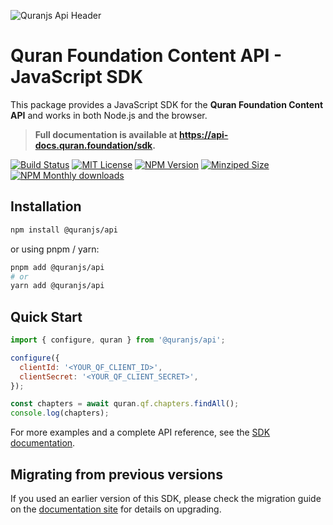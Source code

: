 ![Quranjs Api Header](https://github.com/quran/api-js/raw/master/media/repo-header.png)

# Quran Foundation Content API - JavaScript SDK

This package provides a JavaScript SDK for the **Quran Foundation Content API** and works in both Node.js and the browser.

> **Full documentation is available at <https://api-docs.quran.foundation/sdk>.**

[![Build Status][build-badge]][build]
[![MIT License][license-badge]][license]
[![NPM Version][npm-badge]][npm]
[![Minziped Size][size-badge]][npm]
[![NPM Monthly downloads][downloads-badge]][npm]

## Installation

```bash
npm install @quranjs/api
```

or using pnpm / yarn:

```bash
pnpm add @quranjs/api
# or
yarn add @quranjs/api
```

## Quick Start

```js
import { configure, quran } from '@quranjs/api';

configure({
  clientId: '<YOUR_QF_CLIENT_ID>',
  clientSecret: '<YOUR_QF_CLIENT_SECRET>',
});

const chapters = await quran.qf.chapters.findAll();
console.log(chapters);
```

For more examples and a complete API reference, see the [SDK documentation](https://api-docs.quran.foundation/sdk).

## Migrating from previous versions

If you used an earlier version of this SDK, please check the migration guide on the [documentation site](https://api-docs.quran.foundation/sdk) for details on upgrading.

<!-- Links -->

[build-badge]: https://github.com/quran/api-js/workflows/CI/badge.svg
[build]: https://github.com/quran/api-js/actions?query=workflow%3ACI
[license-badge]: https://badgen.net/github/license/quranjs/api
[license]: https://github.com/quran/api-js/blob/master/LICENSE
[npm]: https://www.npmjs.com/package/@quranjs/api
[npm-badge]: https://badgen.net/npm/v/@quranjs/api
[downloads-badge]: https://img.shields.io/npm/dm/@quranjs/api.svg
[size-badge]: https://badgen.net/packagephobia/publish/@quranjs/api
